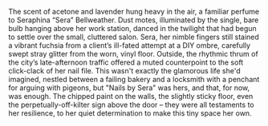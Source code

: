 The scent of acetone and lavender hung heavy in the air, a familiar perfume to Seraphina “Sera” Bellweather.  Dust motes, illuminated by the single, bare bulb hanging above her work station, danced in the twilight that had begun to settle over the small, cluttered salon.  Sera, her nimble fingers still stained a vibrant fuchsia from a client’s ill-fated attempt at a DIY ombre, carefully swept stray glitter from the worn, vinyl floor.  Outside, the rhythmic thrum of the city’s late-afternoon traffic offered a muted counterpoint to the soft click-clack of her nail file.  This wasn't exactly the glamorous life she'd imagined, nestled between a failing bakery and a locksmith with a penchant for arguing with pigeons, but "Nails by Sera" was hers, and that, for now, was enough.  The chipped paint on the walls, the slightly sticky floor, even the perpetually-off-kilter sign above the door – they were all testaments to her resilience, to her quiet determination to make this tiny space her own.
